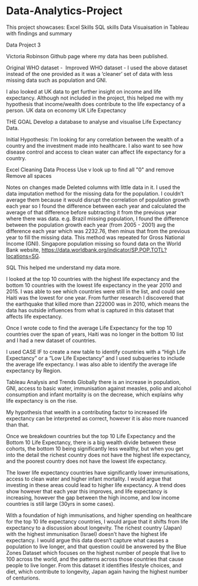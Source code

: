 # Data-Analytics-Project
This project showcases: 
Excel Skills
SQL skills
Data Visuaisation in Tableau with findings and summary

Data Project 3 

Victoria Robinson Github page where my data has been published. 

Original WHO dataset - ​​
Improved WHO dataset - I used the above dataset instead of the one provided as it was a ‘cleaner’ set of data with less missing data such as population and GNI.

I also looked at UK data to get further insight on income and life expectancy. Although not included in the project, this helped me with my hypothesis that income/wealth does contribute to the life expectancy of a person. 
UK data on economy
UK Life Expectancy

THE GOAL
Develop a database to analyse and visualise Life Expectancy Data.

Initial Hypothesis:
I’m looking for any correlation between the wealth of a country and the investment made into healthcare.
I also want to see how disease control and access to clean water can affect life expectancy for a country.

Excel Cleaning Data Process
Use v look up to find all "0" and remove
Remove all spaces

Notes on changes made
Deleted columns with little data in it. 
I used the data imputation method for the missing data for the population. I couldn’t average them because it would disrupt the correlation of population growth each year so I found the difference between each year and calculated the average of that difference before subtracting it from the previous year where there was data. 
e.g. Brazil missing population, I found the difference between the population growth each year (from 2005 - 2001) avg the difference each year which was 2232.76, then minus that from the previous year to fill the missing data.
This method was repeated for Gross National Income (GNI).
Singapore population missing so found data on the World Bank website, https://data.worldbank.org/indicator/SP.POP.TOTL?locations=SG.

SQL
This helped me understand my data more. 

I looked at the top 10 countries with the highest life expectancy and the bottom 10 countries with the lowest life expectancy in the year 2010 and 2015. I was able to see which countries were still in the list, and could see Haiti was the lowest for one year. From further research I discovered that the earthquake that killed more than 222000 was in 2010, which means the data has outside influences from what is captured in this dataset that affects life expectancy. 

Once I wrote code to find the average Life Expectancy for the top 10 countries over the span of years, Haiti was no longer in the bottom 10 list and I had a new dataset of countries.  

I used CASE IF to create a new table to identify countries with a “High Life Expectancy” or a “Low Life Expectancy” and I used subqueries to include the average life expectancy.
I was also able to identify the average life expectancy by Region.

Tableau Analysis and Trends
Globally there is an increase in population, GNI, access to basic water, immunisation against measles, polio and alcohol consumption and infant mortality is on the decrease, which explains why life expectancy is on the rise. 

My hypothesis that wealth in a contributing factor to increased life expectancy can be interpreted as correct, however it is also more nuanced than that. 

Once we breakdown countries but the top 10 Life Expectancy and the Bottom 10 Life Expectancy, there is a big wealth divide between these cohorts, the bottom 10 being significantly less wealthy,  but when you get into the detail the richest country does not have the highest life expectancy, and the poorest country does not have the lowest life expectancy.

The lower life expectancy countries have significantly lower immunisations, access to clean water and higher infant mortality. I would argue that investing in these areas could lead to higher life expectancy. A trend does show however that each year this improves, and life expectancy is increasing, however the gap between the high income, and low income countries is still large (30yrs in some cases). 

With a foundation of high immunisations, and higher spending on healthcare for the top 10 life expectancy countries, I would argue that it shifts from life expectancy to a discussion about longevity. The richest country (Japan) with the highest immunisation (Israel) doesn't have the highest life expectancy. I would argue this data doesn’t capture what causes a population to live longer, and that question could be answered by the Blue Zones Dataset which focuses on the highest number of people that live to 100 across the world, and the patterns across those countries that cause people to live longer. From this dataset it identifies lifestyle choices, and diet, which contribute to longevity, Japan again having the highest number of centurions.    
